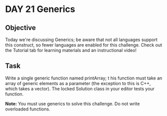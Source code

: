 # DAY 21 Generics

## Objective 
Today we're discussing Generics; be aware that not all languages support this construct, 
so fewer languages are enabled for this challenge. 
Check out the Tutorial tab for learning materials and an instructional video!

## Task 
Write a single generic function named printArray; t
his function must take an array of generic elements as a parameter 
(the exception to this is C++, which takes a vector). The locked Solution class in your editor tests your function.

**Note:** You must use generics to solve this challenge. Do not write overloaded functions.
